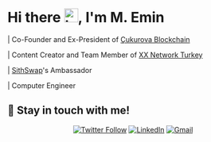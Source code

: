 # Hi there <img src="https://user-images.githubusercontent.com/1303154/88677602-1635ba80-d120-11ea-84d8-d263ba5fc3c0.gif" width="28px" alt="hi">, I'm M. Emin

| Co-Founder and Ex-President of [Çukurova Blockchain](https://x.com/cukurovablock)

| Content Creator and Team Member of [XX Network Turkey](https://x.com/XXNetworkTR)

| [SithSwap](https://x.com/SithSwap)'s Ambassador 

| Computer Engineer




## :link:	Stay in touch with me!

<div align="center">

[![Twitter Follow](https://img.shields.io/twitter/follow/0x_Emin?style=for-the-badge&label=Follow%20on%20Twitter&color=black)](https://x.com/0x_Emin)
</a>
[![LinkedIn](https://img.shields.io/badge/linkedin-%230077B5.svg?style=for-the-badge&logo=linkedin&logoColor=white)](https://www.linkedin.com/in/eminmtas/)
</a>
[![Gmail](https://img.shields.io/badge/Mail-D14836?style=for-the-badge&logo=gmail&logoColor=white)](mailto:eminmtas@gmail.com)

</div>

